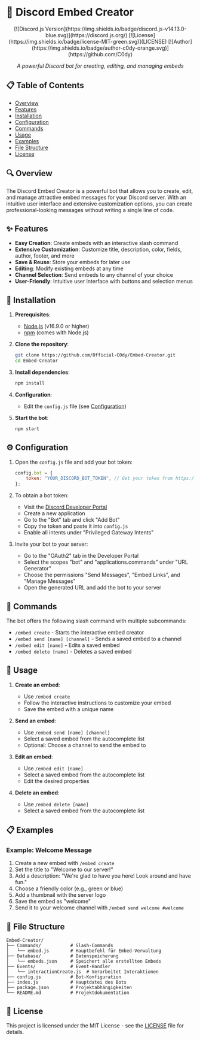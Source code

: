# 🎨 Discord Embed Creator

<div align="center">
  [![Discord.js Version](https://img.shields.io/badge/discord.js-v14.13.0-blue.svg)](https://discord.js.org/)
  [![License](https://img.shields.io/badge/license-MIT-green.svg)](LICENSE)
  [![Author](https://img.shields.io/badge/author-c0dy-orange.svg)](https://github.com/C0dy)
  
  *A powerful Discord bot for creating, editing, and managing embeds*
</div>

## 📋 Table of Contents

- [Overview](#-overview)
- [Features](#-features)
- [Installation](#-installation)
- [Configuration](#-configuration)
- [Commands](#-commands)
- [Usage](#-usage)
- [Examples](#-examples)
- [File Structure](#-file-structure)
- [License](#-license)

## 🔍 Overview

The Discord Embed Creator is a powerful bot that allows you to create, edit, and manage attractive embed messages for your Discord server. With an intuitive user interface and extensive customization options, you can create professional-looking messages without writing a single line of code.

## ✨ Features

- **Easy Creation**: Create embeds with an interactive slash command
- **Extensive Customization**: Customize title, description, color, fields, author, footer, and more
- **Save & Reuse**: Store your embeds for later use
- **Editing**: Modify existing embeds at any time
- **Channel Selection**: Send embeds to any channel of your choice
- **User-Friendly**: Intuitive user interface with buttons and selection menus

## 🚀 Installation

1. **Prerequisites**:
   - [Node.js](https://nodejs.org/) (v16.9.0 or higher)
   - [npm](https://www.npmjs.com/) (comes with Node.js)

2. **Clone the repository**:
   ```bash
   git clone https://github.com/Official-C0dy/Embed-Creator.git
   cd Embed-Creator
   ```

3. **Install dependencies**:
   ```bash
   npm install
   ```

4. **Configuration**:
   - Edit the `config.js` file (see [Configuration](#-configuration))

5. **Start the bot**:
   ```bash
   npm start
   ```

## ⚙️ Configuration

1. Open the `config.js` file and add your bot token:
   ```javascript
   config.bot = {
       token: "YOUR_DISCORD_BOT_TOKEN", // Get your token from https://discord.com/developers/applications
   };
   ```

2. To obtain a bot token:
   - Visit the [Discord Developer Portal](https://discord.com/developers/applications)
   - Create a new application
   - Go to the "Bot" tab and click "Add Bot"
   - Copy the token and paste it into `config.js`
   - Enable all intents under "Privileged Gateway Intents"

3. Invite your bot to your server:
   - Go to the "OAuth2" tab in the Developer Portal
   - Select the scopes "bot" and "applications.commands" under "URL Generator"
   - Choose the permissions "Send Messages", "Embed Links", and "Manage Messages"
   - Open the generated URL and add the bot to your server

## 🔧 Commands

The bot offers the following slash command with multiple subcommands:

- `/embed create` - Starts the interactive embed creator
- `/embed send [name] [channel]` - Sends a saved embed to a channel
- `/embed edit [name]` - Edits a saved embed
- `/embed delete [name]` - Deletes a saved embed

## 📝 Usage

1. **Create an embed**:
   - Use `/embed create`
   - Follow the interactive instructions to customize your embed
   - Save the embed with a unique name

2. **Send an embed**:
   - Use `/embed send [name] [channel]`
   - Select a saved embed from the autocomplete list
   - Optional: Choose a channel to send the embed to

3. **Edit an embed**:
   - Use `/embed edit [name]`
   - Select a saved embed from the autocomplete list
   - Edit the desired properties

4. **Delete an embed**:
   - Use `/embed delete [name]`
   - Select a saved embed from the autocomplete list

## 📋 Examples

### Example: Welcome Message

1. Create a new embed with `/embed create`
2. Set the title to "Welcome to our server!"
3. Add a description: "We're glad to have you here! Look around and have fun."
4. Choose a friendly color (e.g., green or blue)
5. Add a thumbnail with the server logo
6. Save the embed as "welcome"
7. Send it to your welcome channel with `/embed send welcome #welcome`

## 📁 File Structure

```
Embed-Creator/
├── Commands/           # Slash-Commands
│   └── embed.js        # Hauptbefehl für Embed-Verwaltung
├── Database/           # Datenspeicherung
│   └── embeds.json     # Speichert alle erstellten Embeds
├── Events/             # Event-Handler
│   └── interactionCreate.js  # Verarbeitet Interaktionen
├── config.js           # Bot-Konfiguration
├── index.js            # Hauptdatei des Bots
├── package.json        # Projektabhängigkeiten
└── README.md           # Projektdokumentation
```

## 📄 License

This project is licensed under the MIT License - see the [LICENSE](LICENSE) file for details.
